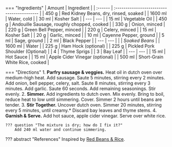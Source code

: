 === "Ingredients"
    | Amount  | Ingredient                                 |
    | :------ | :----------------------------------------- |
    | 450 g   | Red Kidney Beans, dry, rinsed, soaked      |
    | 1600 ml | Water, cold                                |
    | 30 ml   | Kosher Salt                                |
    | ---     | ---                                        |
    | 15 ml   | Vegetable Oil                              |
    | 450 g   | Andouille Sausage, roughly chopped, cooked |
    | 330 g   | Onion, minced                              |
    | 220 g   | Green Bell Pepper, minced                  |
    | 220 g   | Celery, minced                             |
    | 15 ml   | Kosher Salt                                |
    | 20 g    | Garlic, minced                             |
    | 10 ml   | Cayenne Pepper, ground                     |
    | 5 ml    | Sage, ground                               |
    | 2 ml    | Black Pepper                               |
    | ---     | ---                                        |
    |         | *Soaked Beans*                             |
    | 1600 ml | Water                                      |
    | 225 g   | Ham Hock (optional)                        |
    | 225 g   | Pickled Pork Shoulder (Optional)           |
    | 4       | Thyme Sprigs                               |
    | 3       | Bay Leaf                                   |
    | ---     | ---                                        |
    | 15 ml   | Hot Sauce                                  |
    | 15 ml   | Apple Cider Vinegar (optional)             |
    | 500 ml  | Short-Grain White Rice, cooked             |

=== "Directions"
    1. **Parfry sausage & veggies.** Heat oil in dutch oven over medium-high heat. Add sausage. Saute 5 minutes, stirring every 2 minutes. Add onion, bell pepper, celery, salt. Saute 8 minutes, stirring every 3 minutes. Add garlic. Saute 60 seconds. Add remaining seasonings. Stir evenly.
    2. **Simmer.** Add ingredients to dutch oven. Mix evenly. Bring to boil, reduce heat to low until simmering. Cover. Simmer 2 hours until beans are tender.
    3. **Stir Together.** Uncover dutch oven. Simmer 20 minutes, stirring every 5 minutes, until creamy.* Discard bay leaves and thyme stems.
    4. **Garnish & Serve.** Add hot sauce, apple cider vinegar. Serve over white rice.

    ??? question "The mixture is dry; how do I fix it?"
        Add 240 ml water and continue simmering.

??? abstract "References"
    Inspired by [Red Beans & Rice](https://www.reddit.com/r/GifRecipes/comments/6dagw2/red_beans_and_rice/).
